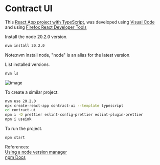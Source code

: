 # Contract UI

This [React App project with TypeScript](https://create-react-app.dev/docs/adding-typescript/), was developed using [Visual Code](https://code.visualstudio.com/download) and using [Firefox React Developer Tools](https://addons.mozilla.org/en-GB/firefox/addon/react-devtools/)

Install the node 20.2.0 version.
```bash
nvm install 20.2.0
```
Note:nvm install node, "node" is an alias for the latest version.

List installed versions.
```bash
nvm ls
```

![image](https://github.com/gcp-development/smart-contract-dapp/assets/76512851/8c308535-aa61-416e-8d5c-f1f372f92e33)

To create a similar project.
```bash
nvm use 20.2.0
npx create-react-app contract-ui --template typescript
cd contract-ui
npm i -D prettier eslint-config-prettier eslint-plugin-prettier
npm i useink
```

To run the project.
```bash
npm start
```



References:<br>
[Using a node version manager](https://npm.github.io/installation-setup-docs/installing/using-a-node-version-manager.html)<br>
[npm Docs](https://docs.npmjs.com/)<br>
